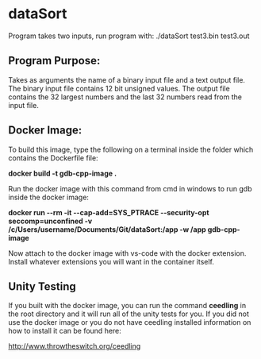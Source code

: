 # dataSort

Program takes two inputs, run program with: ./dataSort test3.bin test3.out

## Program Purpose:
Takes as arguments the name of a binary input file and a text output file. The binary input file contains 12 bit unsigned values. The output file contains the 32 largest numbers and the last 32 numbers read from the input file.

## Docker Image:
To build this image, type the following on a terminal inside the folder which contains the Dockerfile file:

**docker build -t gdb-cpp-image .**

Run the docker image with this command from cmd in windows to run gdb inside the docker image:

**docker run --rm -it --cap-add=SYS_PTRACE --security-opt seccomp=unconfined -v /c/Users/username/Documents/Git/dataSort:/app -w /app gdb-cpp-image**

Now attach to the docker image with vs-code with the docker extension. Install whatever extensions you will want in the container itself.

## Unity Testing
If you built with the docker image, you can run the command **ceedling** in the root directory and it will run all of the unity tests for you. If you did not use the docker image or you do not have ceedling installed information on how to install it can be found here:

http://www.throwtheswitch.org/ceedling